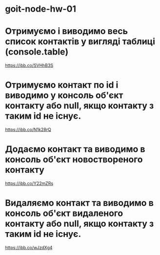 # goit-node-hw-01

# Отримуємо і виводимо весь список контактів у вигляді таблиці (console.table)

https://ibb.co/SVHhB3S

# Отримуємо контакт по id і виводимо у консоль об'єкт контакту або null, якщо контакту з таким id не існує.

https://ibb.co/N1k28rQ

# Додаємо контакт та виводимо в консоль об'єкт новоствореного контакту

https://ibb.co/Y22mZRs

# Видаляємо контакт та виводимо в консоль об'єкт видаленого контакту або null, якщо контакту з таким id не існує.

https://ibb.co/wJzdXg4
